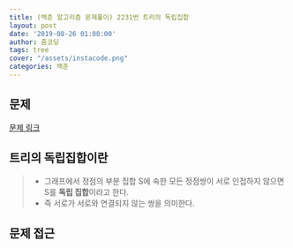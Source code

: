 ```yaml
---
title: (백준 알고리즘 문제풀이) 2231번 트리의 독립집합
layout: post
date: '2019-08-26 01:00:00'
author: 줌코딩
tags: tree
cover: "/assets/instacode.png"
categories: 백준
---
```


## 문제

[문제 링크](https://www.acmicpc.net/problem/2231)

## 트리의 독립집합이란

>* 그래프에서 정점의 부분 집합 S에 속한 모든 정점쌍이 서로 인접하지 않으면 S를 **독립 집합**이라고 한다.
>* 즉 서로가 서로와 연결되지 않는 쌍을 의미한다.

## 문제 접근
